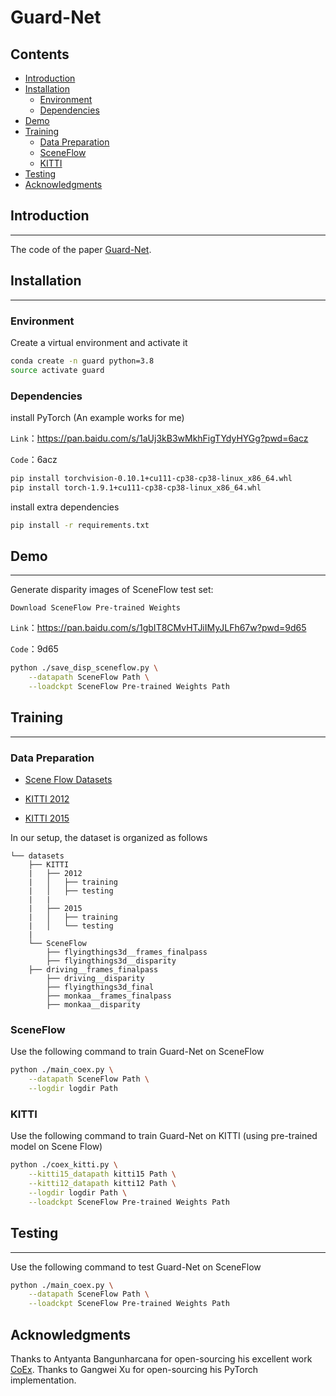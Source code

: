 # Guard-Net

## Contents
- [Introduction](#introduction)
- [Installation](#installation)
  - [Environment](#environment)
  - [Dependencies](#dependencies)
- [Demo](#demo)
- [Training](#training)
  - [Data Preparation](#data-preparation)
  - [SceneFlow](#sceneflow)
  - [KITTI](#kitti)
- [Testing](#testing)
- [Acknowledgments](#acknowledgments)

## Introduction

------

The code of the paper [Guard-Net](https://ieeexplore.ieee.org/abstract/document/10433888).

## Installation
------
### Environment

Create a virtual environment and activate it

```bash
conda create -n guard python=3.8
source activate guard
```
### Dependencies

install PyTorch (An example works for me)

 `Link`：https://pan.baidu.com/s/1aUj3kB3wMkhFigTYdyHYGg?pwd=6acz 

`Code`：6acz

```bash
pip install torchvision-0.10.1+cu111-cp38-cp38-linux_x86_64.whl
pip install torch-1.9.1+cu111-cp38-cp38-linux_x86_64.whl
```
install extra dependencies

```bash
pip install -r requirements.txt
```

## Demo

------

Generate disparity images of SceneFlow test set: 

`Download SceneFlow Pre-trained Weights`

 `Link`：https://pan.baidu.com/s/1gbIT8CMvHTJiIMyJLFh67w?pwd=9d65 

`Code`：9d65 

```bash
python ./save_disp_sceneflow.py \
    --datapath SceneFlow Path \
    --loadckpt SceneFlow Pre-trained Weights Path
```

## Training

------
### Data Preparation
* [Scene Flow Datasets](https://lmb.informatik.uni-freiburg.de/resources/datasets/SceneFlowDatasets.en.html)

* [KITTI 2012](http://www.cvlibs.net/datasets/kitti/eval_stereo_flow.php?benchmark=stereo)

* [KITTI 2015](http://www.cvlibs.net/datasets/kitti/eval_scene_flow.php?benchmark=stereo)

In our setup, the dataset is organized as follows
```
└── datasets
    ├── KITTI
    |   ├── 2012
    |   │   ├── training
    |   │   ├── testing
    |   |
    |   ├── 2015
    |   │   ├── training
    |   │   └── testing
    |
    └── SceneFlow
    	├── flyingthings3d__frames_finalpass
        ├── flyingthings3d__disparity
	├── driving__frames_finalpass
        ├── driving__disparity
        ├── flyingthings3d_final
        ├── monkaa__frames_finalpass
        ├── monkaa__disparity
```


### SceneFlow
Use the following command to train Guard-Net on SceneFlow

```bash
python ./main_coex.py \
    --datapath SceneFlow Path \
    --logdir logdir Path
```
### KITTI
Use the following command to train Guard-Net on KITTI (using pre-trained model on Scene Flow)

```bash
python ./coex_kitti.py \
    --kitti15_datapath kitti15 Path \
    --kitti12_datapath kitti12 Path \
    --logdir logdir Path \
    --loadckpt SceneFlow Pre-trained Weights Path
```

## Testing

------

Use the following command to test Guard-Net on SceneFlow

```bash
python ./main_coex.py \
    --datapath SceneFlow Path \
    --loadckpt SceneFlow Pre-trained Weights Path
```

## Acknowledgments

Thanks to Antyanta Bangunharcana for open-sourcing his excellent work [CoEx](https://github.com/antabangun/coex). Thanks to Gangwei Xu for open-sourcing his PyTorch implementation. 
